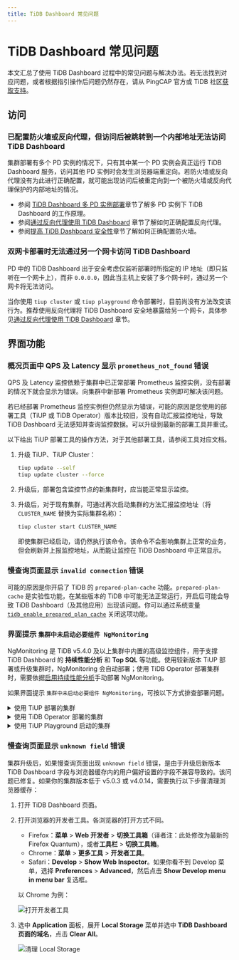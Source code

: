 ```yaml
---
title: TiDB Dashboard 常见问题
---
```


# TiDB Dashboard 常见问题

本文汇总了使用 TiDB Dashboard 过程中的常见问题与解决办法。若无法找到对应问题，或者根据指引操作后问题仍然存在，请从 PingCAP 官方或 TiDB 社区[获取支持](/support.md)。

## 访问

### 已配置防火墙或反向代理，但访问后被跳转到一个内部地址无法访问 TiDB Dashboard

集群部署有多个 PD 实例的情况下，只有其中某一个 PD 实例会真正运行 TiDB Dashboard 服务，访问其他 PD 实例时会发生浏览器端重定向。若防火墙或反向代理没有为此进行正确配置，就可能出现访问后被重定向到一个被防火墙或反向代理保护的内部地址的情况。

- 参阅 [TiDB Dashboard 多 PD 实例部署](/dashboard/dashboard-ops-deploy.md#多-pd-实例部署)章节了解多 PD 实例下 TiDB Dashboard 的工作原理。
- 参阅[通过反向代理使用 TiDB Dashboard](/dashboard/dashboard-ops-reverse-proxy.md) 章节了解如何正确配置反向代理。
- 参阅[提高 TiDB Dashboard 安全性](/dashboard/dashboard-ops-security.md)章节了解如何正确配置防火墙。

### 双网卡部署时无法通过另一个网卡访问 TiDB Dashboard

PD 中的 TiDB Dashboard 出于安全考虑仅监听部署时所指定的 IP 地址（即只监听在一个网卡上），而非 `0.0.0.0`，因此当主机上安装了多个网卡时，通过另一个网卡将无法访问。

当你使用 `tiup cluster` 或 `tiup playground` 命令部署时，目前尚没有方法改变该行为。推荐使用反向代理将 TiDB Dashboard 安全地暴露给另一个网卡，具体参见[通过反向代理使用 TiDB Dashboard](/dashboard/dashboard-ops-reverse-proxy.md) 章节。

## 界面功能

### 概况页面中 QPS 及 Latency 显示 `prometheus_not_found` 错误

QPS 及 Latency 监控依赖于集群中已正常部署 Prometheus 监控实例，没有部署的情况下就会显示为错误。向集群中新部署 Prometheus 实例即可解决该问题。

若已经部署 Prometheus 监控实例但仍然显示为错误，可能的原因是您使用的部署工具（TiUP 或 TiDB Operator）版本比较旧，没有自动汇报监控地址，导致 TiDB Dashboard 无法感知并查询监控数据。可以升级到最新的部署工具并重试。

以下给出 TiUP 部署工具的操作方法，对于其他部署工具，请参阅工具对应文档。

1. 升级 TiUP、TiUP Cluster：

    ```bash
    tiup update --self
    tiup update cluster --force
    ```

2. 升级后，部署包含监控节点的新集群时，应当能正常显示监控。

3. 升级后，对于现有集群，可通过再次启动集群的方法汇报监控地址（将 `CLUSTER_NAME` 替换为实际集群名称）：

    ```bash
    tiup cluster start CLUSTER_NAME
    ```

    即使集群已经启动，请仍然执行该命令。该命令不会影响集群上正常的业务，但会刷新并上报监控地址，从而能让监控在 TiDB Dashboard 中正常显示。

### 慢查询页面显示 `invalid connection` 错误

可能的原因是你开启了 TiDB 的 `prepared-plan-cache` 功能。`prepared-plan-cache` 是实验性功能，在某些版本的 TiDB 中可能无法正常运行，开启后可能会导致 TiDB Dashboard（及其他应用）出现该问题。你可以通过系统变量 [`tidb_enable_prepared_plan_cache`](/system-variables.md#tidb_enable_prepared_plan_cache-从-v610-版本开始引入) 关闭这项功能。

### 界面提示 `集群中未启动必要组件 NgMonitoring`

NgMonitoring 是 TiDB v5.4.0 及以上集群中内置的高级监控组件，用于支撑 TiDB Dashboard 的 **持续性能分析** 和 **Top SQL** 等功能。使用较新版本 TiUP 部署或升级集群时，NgMonitoring 会自动部署；使用 TiDB Operator 部署集群时，需要依据[启用持续性能分析](https://docs.pingcap.com/zh/tidb-in-kubernetes/dev/access-dashboard#启用持续性能分析)手动部署 NgMonitoring。

如果界面提示 `集群中未启动必要组件 NgMonitoring`，可按以下方式排查部署问题。

<details>
  <summary>使用 TiUP 部署的集群</summary>

第 1 步：检查 TiUP Cluster 版本

  1. 检查 TiUP Cluster 版本，NgMonitoring 组件需要较高版本的部署工具支持（TiUP v1.9.0 及以上）：

        
        ```shell
        tiup cluster --version
        ```

        上述命令可查看 TiUP Cluster 的具体版本。例如：

        ```
        tiup version 1.9.0 tiup
        Go Version: go1.17.2
        Git Ref: v1.9.0
        ```

  2. 如果 TiUP 版本低于 v1.9.0，升级 TiUP 和 TiUP Cluster 版本至最新。

        
        ```shell
        tiup update --all
        ```

第 2 步：在中控机上，通过 TiUP 添加 ng_port 配置项，然后重启 Prometheus 节点。

  1. 以编辑模式打开集群的配置文件：

        
        ```shell
        tiup cluster edit-config ${cluster-name}
        ```

  2. 在 `monitoring_servers` 下面增加 `ng_port:12020` 参数：

        ```
        monitoring_servers:
        - host: 172.16.6.6
          ng_port: 12020
        ```

  3. 重启 Prometheus 节点：

        
        ```shell
        tiup cluster reload ${cluster-name} --role prometheus
        ```

如果执行完上述步骤后依然提示 NgMonitoring 未启动，请从 PingCAP 官方或 TiDB 社区[获取支持](/support.md)。

</details>

<details>
  <summary>使用 TiDB Operator 部署的集群</summary>

请参见 TiDB Operator 文档中[启用持续性能分析](https://docs.pingcap.com/zh/tidb-in-kubernetes/dev/access-dashboard#启用持续性能分析)的步骤部署 NgMonitoring 组件。

</details>

<details>
  <summary>使用 TiUP Playground 启动的集群</summary>

TiUP Playground (>= v1.8.0) 在启动集群时会自动启动 NgMonitoring 组件。可使用以下命令更新 TiUP Playground 到最新版：


```shell
tiup update --self
tiup update playground
```

</details>

### 慢查询页面显示 `unknown field` 错误

集群升级后，如果慢查询页面出现 `unknown field` 错误，是由于升级后新版本 TiDB Dashboard 字段与浏览器缓存内的用户偏好设置的字段不兼容导致的。该问题已修复。如果你的集群版本低于 v5.0.3 或 v4.0.14，需要执行以下步骤清理浏览器缓存：

1. 打开 TiDB Dashboard 页面。

2. 打开浏览器的开发者工具。各浏览器的打开方式不同。

    - Firefox：**菜单** > **Web 开发者** > **切换工具箱**（译者注：此处修改为最新的 Firefox Quantum），或者**工具栏** > **切换工具箱**。
    - Chrome：**菜单** > **更多工具** > **开发者工具**。
    - Safari：**Develop** > **Show Web Inspector**。如果你看不到 Develop 菜单，选择 **Preferences** > **Advanced**，然后点击 **Show Develop menu in menu bar** 复选框。

    以 Chrome 为例：

    ![打开开发者工具](https://download.pingcap.com/images/docs-cn/dashboard/dashboard-faq-devtools.png)

3. 选中 **Application** 面板，展开 **Local Storage** 菜单并选中 **TiDB Dashboard 页面的域名**，点击 **Clear All**。

    ![清理 Local Storage](https://download.pingcap.com/images/docs-cn/dashboard/dashboard-faq-devtools-application.png)
